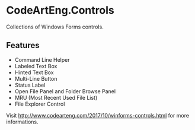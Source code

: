 # CodeArtEng.Controls
Collections of Windows Forms controls.<br/>

## Features
- Command Line Helper
- Labeled Text Box
- Hinted Text Box
- Multi-Line Button
- Status Label
- Open File Panel and Folder Browse Panel
- MRU (Most Recent Used File List)
- File Explorer Control

Visit http://www.codearteng.com/2017/10/winforms-controls.html for more informations.
